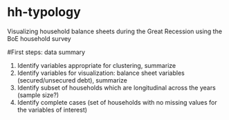 # hh-typology
Visualizing household balance sheets during the Great Recession using the BoE household survey

#First steps: data summary
1. Identify variables appropriate for clustering, summarize
2. Identify variables for visualization: balance sheet variables (secured/unsecured debt), summarize
3. Identify subset of households which are longitudinal across the years (sample size?)
4. Identify complete cases (set of households with no missing values for the variables of interest)
